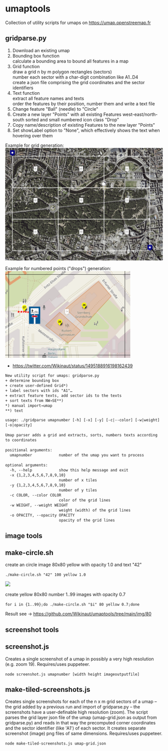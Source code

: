 # umaptools
Collection of utility scripts for umaps on https://umap.openstreemap.fr

## gridparse.py

1. Download an existing umap
2. Bounding box function   
   calculate a bounding area to bound all features in a map
2. Grid function   
   draw a grid n by m polygon rectangles (sectors)   
   number each sector with a char-digit combination like A1..D4   
   create a json file comprising the grid coordinates and the sector identifiers   
3. Text function   
   extract all feature names and texts   
   order the features by their position, number them and write a text file   
4. Change feature "Ball" (needle) to "Circle"
5. Create a new layer "Points" with all existing Features west-east/north-south sorted and small numbered icon class "Drop"
6. Copy name/description of existing Features to the new layer "Points"
7. Set showLabel option to "None", which effectively shows the text when hovering over them

Example for grid generation:  
<img src="https://raw.githubusercontent.com/Wikinaut/umaptools/main/documentation/testumap-with-3x3-grid.png" width=1200>

Example for numbered points ("drops") generation:  
<img src="https://raw.githubusercontent.com/Wikinaut/umaptools/main/documentation/testumap-with-numbered-drops.png" width=400>

* https://twitter.com/Wikinaut/status/1495188916198162439
```
New utility script for umaps: gridparse.py
+ determine bounding box
+ create user-defined Grid*)
+ label sectors with ids "A1"…
+ extract feature texts, add sector ids to the texts
+ sort texts from NW→SE**)
*) manual import→umap
**) text
```

```
usage: ./gridparse umapnumber [-h] [-x] [-y] [-c|--color] [-w|weight] [-o|opacity]

Umap parser adds a grid and extracts, sorts, numbers texts according to coordinates

positional arguments:
  umapnumber            number of the umap you want to process

optional arguments:
  -h, --help            show this help message and exit
  -x {1,2,3,4,5,6,7,8,9,10}
                        number of x tiles
  -y {1,2,3,4,5,6,7,8,9,10}
                        number of y tiles
  -c COLOR, --color COLOR
                        color of the grid lines
  -w WEIGHT, --weight WEIGHT
                        weight (width) of the grid lines
  -o OPACITY, --opacity OPACITY
                        opacity of the grid lines
```

## image tools

## make-circle.sh
create an circle image 80x80 yellow with opacity 1.0 and text "42" 

```./make-circle.sh "42" 100 yellow 1.0```

<img src="https://raw.githubusercontent.com/Wikinaut/umaptools/main/img/80/circle-42.png" />

create yellow 80x80 number 1..99 images with opacity 0.7  

```for i in {1..99};do ./make-circle.sh "$i" 80 yellow 0.7;done```

Result see → https://github.com/Wikinaut/umaptools/tree/main/img/80


## screenshot tools

## screenshot.js
Creates a single screenshot of a umap in possibly a very high resolution (e.g. zoom 19). Requires/uses puppeteer.  

```node screenshot.js umapnumber [width height imageoutputfile]```

## make-tiled-screenshots.js
Creates single screenshots for each of the n x m grid sectors of a umap – the grid added by a previous run and import of gridparse.py – the screenshots have a user-definable high resolution (zoom). The script parses the grid layer json file of the umap (umap-grid.json as output from gridparse.py) and reads in that way the precomputed corner coordinates and the sector identifier (like 'A1') of each sector. It creates separate screenshot (image) png files of same dimensions. Requires/uses puppeteer.

```node make-tiled-screenshots.js umap-grid.json```
